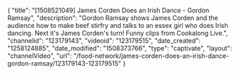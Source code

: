 {
    "title": "[1508521049] James Corden Does an Irish Dance - Gordon Ramsay",
    "description": "Gordon Ramsay shows James Corden and the audience how to make beef stirfry and talks to an essex girl who does Irish dancing. Next it's James Corden's turn! Funny clips from Cookalong Live.",
    "channelid": "123179143",
    "videoid": "123179515",
    "date_created": "1258124885",
    "date_modified": "1508373766",
    "type": "captivate",
    "layout": "channelVideo",
    "url": "\/food-network\/james-corden-does-an-irish-dance-gordon-ramsay\/123179143-123179515"
}